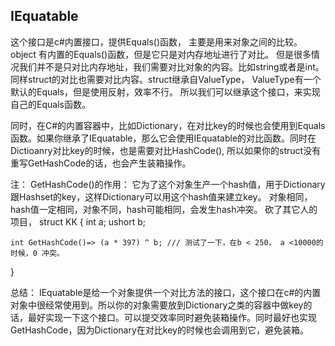 ## IEquatable<T>
这个接口是c#内置接口，提供Equals()函数， 主要是用来对象之间的比较。
object 有内置的Equals()函数，但是它只是对内存地址进行了对比。
但是很多情况我们并不是只对比内存地址，我们需要对比对象的内容。比如string或者是int。
同样struct的对比也需要对比内容。struct继承自ValueType， ValueType有一个默认的Equals，但是使用反射，效率不行。
所以我们可以继承这个接口，来实现自己的Equals函数。

同时，在C#的内置容器中，比如Dictionary，在对比key的时候也会使用到Equals函数。如果你继承了IEquatable，那么它会使用IEquatable的对比函数。同时在Dictioanry对比key的时候，也是需要对比HashCode(), 所以如果你的struct没有重写GetHashCode的话，也会产生装箱操作。

注： GetHashCode()的作用：
它为了这个对象生产一个hash值，用于Dictionary跟Hashset的key，这样Dictionary可以用这个hash值来建立key。
对象相同，hash值一定相同，对象不同，hash可能相同，会发生hash冲突。
砍了其它人的项目，
struct KK
{
    int a;
    ushort b;

    int GetHashCode()=> (a * 397) ^ b; /// 测试了一下，在b < 250， a <10000的时候，0 冲突。
}


总结：
IEquatable<T>是给一个对象提供一个对比方法的接口，这个接口在c#的内置对象中很经常使用到。所以你的对象需要放到Dictionary之类的容器中做key的话，最好实现一下这个接口。可以提交效率同时避免装箱操作。同时最好也实现GetHashCode，因为Dictionary在对比key的时候也会调用到它，避免装箱。